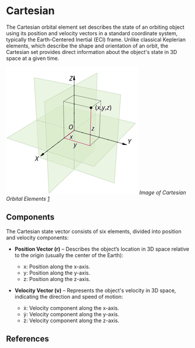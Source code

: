 # Cartesian

The Cartesian orbital element set describes the state of an orbiting object using its position and velocity vectors in a standard coordinate system, typically the Earth-Centered Inertial (ECI) frame. Unlike classical Keplerian elements, which describe the shape and orientation of an orbit, the Cartesian set provides direct information about the object's state in 3D space at a given time.

![image](../assets/cartesian.png)
*Image of Cartesian Orbital Elements [1]*

## Components

The Cartesian state vector consists of six elements, divided into position and velocity components:

* **Position Vector (r)** – Describes the object’s location in 3D space relative to the origin (usually the center of the Earth):
    * x: Position along the x-axis.
    * y: Position along the y-axis.
    * z: Position along the z-axis.

* **Velocity Vector (v)** – Represents the object's velocity in 3D space, indicating the direction and speed of motion:
    * ẋ: Velocity component along the x-axis.
    * ẏ: Velocity component along the y-axis.
    * ż: Velocity component along the z-axis.

## References
[1]: https://en.wikipedia.org/wiki/Cartesian_coordinate_system
